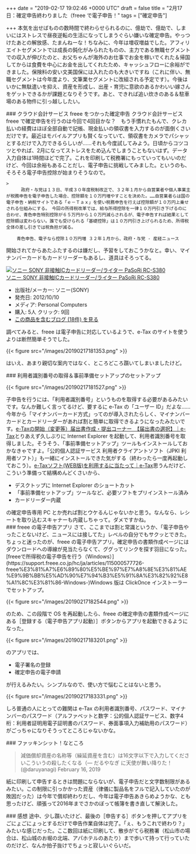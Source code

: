 
+++
date = "2019-02-17 19:02:46 +0000 UTC"
draft = false
title = "2月17日：確定申告終わりました（freee で電子申告！"
tags = ["確定申告"]

+++
本気を出せばものの数時間で終わらせられるのに、億劫で、億劫で、しまいにはストレスで昼夜逆転の生活になってしまうぐらい嫌いな確定申告。やっつけたあとの解放感、たまんねーな！ちなみに、今年は増収増益でした。アフィリエイトセグメントでは成長の鈍化がみられたものの、主力である無職セグメントでの収入が伸びたのと、お父ちゃんが海外のお仕事でお金を稼いでくれた＆帰国してからは食費を中心にお金を出してくれたため、キャッシュフローに余裕ができました。保険料の安い文美国保には入れたのも大きいですね（これに伴い、無職セグメントは今年度より、文筆業セグメントに改組される予定です）。今後はいかに無駄遣いを抑え、資産を形成し、出産・育児に意欲のあるかわいい嫁さんをゲットできるかが課題となりそうです。あと、できれば追い炊きのある＆駐車場のある物件に引っ越ししたい。

<div class="section">
    ### クラウド会計サービス freee をつかった確定申告
    クラウド会計サービス freee で確定申告を行うのは今回で4回目かな？　もう手慣れたもんで、クレカ払いの経費はほぼ全部自動で記帳、現金払いの領収書を入力するのが面倒くさいだけです。最近はモバイルアプリも賢くなっていて、領収書をカメラでパシャッとするだけで入力できるらしいが……それも今度試してみよう。日頃からコツコツとやれば、2月になってストレスをため込んでしまうこともないはず。データ入力自体は1時間ほどで完了。これを印刷して税務署にもっていってもいいのだけど、今回は余裕もあることだし、電子申告に挑戦してみました。というのも、そろそろ電子申告控除が始まりそうなので。

    >
        　政府・与党は１３日、平成３０年度税制改正で、３２年１月から自営業者や個人事業主が税務申告を電子申告した場合、控除額を１０万円増やすことを決めた。……自営業者らは国の電子申告・納税サイトである「ｅ－Ｔａｘ」を使い税務申告を行えば控除額が１０万円上乗せされる仕組みにする。　今回の所得税改革では、給与所得控除を一律１０万円引き下げるのに合わせ、青色申告特別控除が６５万円から１０万円減らされるが、電子申告すれば結果として控除額は変わらない。誰でも受けられる「基礎控除」は１０万円引き上げられるため、所得税全体の差し引きでは税負担が減る。

        青色申告、電子なら控除１０万円増 ３２年１月から、政府・与党 - 産経ニュース
    
開始されてからあたふたするのは嫌だし、予習をしておこうかなと。幸い、マイナンバーカードもカードリーダーもあるし、道具はそろってる。<div class="hatena-asin-detail"><a href="http://www.amazon.co.jp/exec/obidos/ASIN/B00948CGAG/bestylesnet-22/"><img src="https://images-fe.ssl-images-amazon.com/images/I/31-UZxlpDWL._SL160_.jpg" class="hatena-asin-detail-image" alt="ソニー SONY 非接触ICカードリーダー/ライター PaSoRi RC-S380" title="ソニー SONY 非接触ICカードリーダー/ライター PaSoRi RC-S380"/></a><div class="hatena-asin-detail-info"><a href="http://www.amazon.co.jp/exec/obidos/ASIN/B00948CGAG/bestylesnet-22/">ソニー SONY 非接触ICカードリーダー/ライター PaSoRi RC-S380</a><ul><li><span class="hatena-asin-detail-label">出版社/メーカー:</span> ソニー(SONY)</li><li><span class="hatena-asin-detail-label">発売日:</span> 2012/10/10</li><li><span class="hatena-asin-detail-label">メディア:</span> Personal Computers</li><li><span class="hatena-asin-detail-label">購入</span>: 5人 <span class="hatena-asin-detail-label">クリック</span>: 9回</li><li><a href="http://d.hatena.ne.jp/asin/B00948CGAG/bestylesnet-22" target="_blank">この商品を含むブログ (18件) を見る</a></li></ul></div><div class="hatena-asin-detail-foot"></div></div>調べてみると、freee は電子申告に対応しているようで、e-Tax のサイトを使うよりは断然簡単そうでした。

{{< figure src="/images/20190217181353.png"  >}}

はいえ、あまり親切な案内ではなく、ところどころ躓いてしまいましたけど。

</div>
<div class="section">
    ### 利用者識別番号の取得＆事前準備セットアップのセットアップ
    

{{< figure src="/images/20190217181527.png"  >}}

子申告を行うには、「利用者識別番号」というものを取得する必要があるみたいです。なんか難しく言ってるけど、要するに e-Tax の「ユーザー ID」だよな……今年から「マイナンバーカード方式」ってのが導入されたらしく、マイナンバーカードとカードリーダーがあれば割と簡単に取得できるようになったみたいです。[e-Taxの開始（変更等）届出書作成・提出コーナー　【届出書の選択】｜e-Tax](http://www.e-tax.nta.go.jp/todokedesho/kaishi3.htm)とりあえず久しぶりに Internet Explorer を起動して、利用者識別番号を取得しました。そうそう、「事前準備セットアップ」ツールもインストールしておかなきゃですよ。「公的個人認証サービス 利用者クライアントソフト（JPKI 利用者ソフト）」も一緒にインストールできた気がする（終わったら一度再起動しておこう）。[e-Taxソフト(WEB版)を利用するに当たって｜e-Tax](http://www.e-tax.nta.go.jp/e-taxsoftweb/e-taxsoftweb1.htm)思うんだけど、こういう準備って結構めんどくさいから、

<ul>
<li>デスクトップに Internet Explorer のショートカット</li>
<li>「事前準備セットアップ」ツールなど、必要ソフトをプリインストール済み</li>
<li>カードリーダー内蔵</li>
</ul>の確定申告専用 PC とか売れば割とウケるんじゃないかと思う。なんなら、レシートを取り込むスキャナーも内蔵しちゃって。ダメですかね。

</div>
<div class="section">
    ### freee の電子申告アプリ
    さて、ここまでは割と常識というか、「電子申告やったことないけど、ニュースには接してた」レベルの自分でもサクッとできた。ちょっと迷ったのが、freee の電子申告アプリ。確定申告の書類作成ページにはダウンロードへの導線が見当たらなくて、ググってリンクを探す羽目になった。[freeeで所得税の電子申告を行う（Windows）](https://support.freee.co.jp/hc/ja/articles/115000577726-freee%E3%81%A7%E6%89%80%E5%BE%97%E7%A8%8E%E3%81%AE%E9%9B%BB%E5%AD%90%E7%94%B3%E5%91%8A%E3%82%92%E8%A1%8C%E3%81%86-Windows-)Windows 版は ClickOnce インストーラーでセットアップ。

{{< figure src="/images/20190217182544.png"  >}}

のため、この段階で OS を再起動したら、freee の確定申告の書類作成ページにある［登録する（電子申告アプリ起動）］ボタンからアプリを起動できるようになった。

{{< figure src="/images/20190217183201.png"  >}}

のアプリでは、

<ul>
<li>電子署名の登録</li>
<li>確定申告の電子申請</li>
</ul>が行えるみたい。シンプルなので、使い方で悩むことはないと思う。

{{< figure src="/images/20190217183331.png"  >}}

しろ普通の人にとっての難関は e-Tax の利用者識別番号、パスワード、マイナンバーのパスワード（アルファベットと数字：公的個人認証サービス、数字4桁：利用者証明用電子証明書のパスワード、券面事項入力補助用のパスワード）がごっちゃになりそうってところじゃないかな。

</div>
<div class="section">
    ### ファッキンシット！なところ
    

>減価償却資産の名称等（繰延資産を含む）は16文字以下で入力してくださいこういうの殺したくなる（— だるやなぎ に天使が舞い降りた！ (@daruyanagi) February 16, 2019<script async="" src="https://platform.twitter.com/widgets.js" charset="utf-8"></script>

紙に印刷して申告するときは問題にならないが、電子申告だと文字数制限があるみたい。この制限に引っかかった資産（律儀に製品名をフルで記入していたのが敗因だった）は今年で償却終わりだし、今年は電子申告あきらめようかな、とも思ったけど、頑張って2016年までさかのぼって帳簿を書き直して解決した。

</div>
<div class="section">
    ### 感想
    途中、少し躓いたけど、最後の［申告する］ボタンを押してアプリをごにょごにょっとするだけで申告作業自体は完了。「ぇ、もうこれで終わり？」みたいな感じだった。ここ数回は紙に印刷して、散歩がてら税務署（松山市の場合は、松山城のお堀の北端、アパホテルのあたり）まで歩いて持って行っていたのだけど、なんか拍子抜けでちょっと寂しいぐらいだ。

</div>

